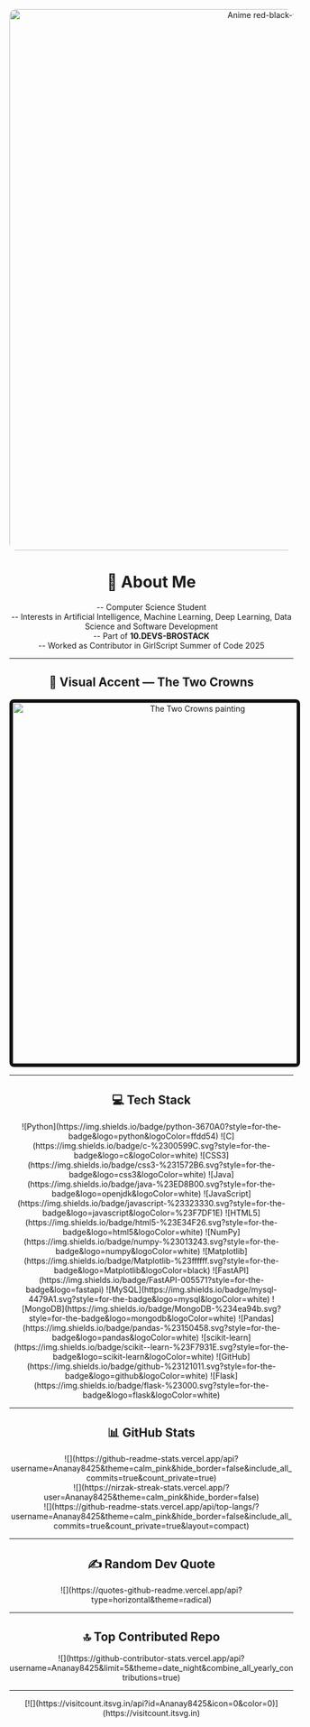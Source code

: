 <p align="center">
  <!-- Anime-style red / black / white banner (place your banner at assets/anime-banner.png) -->
  <img src="assets/anime-banner.png" alt="Anime red-black-white banner" width="960" style="max-width:100%;border-radius:12px;" />
</p>

<h1 align="center">💫 About Me</h1>

<div align="center" markdown="1">

-- Computer Science Student  
-- Interests in Artificial Intelligence, Machine Learning, Deep Learning, Data Science and Software Development  
-- Part of **10.DEVS-BROSTACK**  
-- Worked as Contributor in GirlScript Summer of Code 2025  

</div>

---

<h2 align="center">🎨 Visual Accent — The Two Crowns</h2>

<p align="center">
  <!-- Drop the painting file at assets/the-two-crowns.jpg -->
  <img src="assets/the-two-crowns.jpg" alt="The Two Crowns painting" width="640" style="max-width:100%; border: 6px solid #111; border-radius:8px;" />
</p>

---

<h2 align="center">💻 Tech Stack</h2>

<p align="center">
![Python](https://img.shields.io/badge/python-3670A0?style=for-the-badge&logo=python&logoColor=ffdd54)
![C](https://img.shields.io/badge/c-%2300599C.svg?style=for-the-badge&logo=c&logoColor=white)
![CSS3](https://img.shields.io/badge/css3-%231572B6.svg?style=for-the-badge&logo=css3&logoColor=white)
![Java](https://img.shields.io/badge/java-%23ED8B00.svg?style=for-the-badge&logo=openjdk&logoColor=white)
![JavaScript](https://img.shields.io/badge/javascript-%23323330.svg?style=for-the-badge&logo=javascript&logoColor=%23F7DF1E)
![HTML5](https://img.shields.io/badge/html5-%23E34F26.svg?style=for-the-badge&logo=html5&logoColor=white)
![NumPy](https://img.shields.io/badge/numpy-%23013243.svg?style=for-the-badge&logo=numpy&logoColor=white)
![Matplotlib](https://img.shields.io/badge/Matplotlib-%23ffffff.svg?style=for-the-badge&logo=Matplotlib&logoColor=black)
![FastAPI](https://img.shields.io/badge/FastAPI-005571?style=for-the-badge&logo=fastapi)
![MySQL](https://img.shields.io/badge/mysql-4479A1.svg?style=for-the-badge&logo=mysql&logoColor=white)
![MongoDB](https://img.shields.io/badge/MongoDB-%234ea94b.svg?style=for-the-badge&logo=mongodb&logoColor=white)
![Pandas](https://img.shields.io/badge/pandas-%23150458.svg?style=for-the-badge&logo=pandas&logoColor=white)
![scikit-learn](https://img.shields.io/badge/scikit--learn-%23F7931E.svg?style=for-the-badge&logo=scikit-learn&logoColor=white)
![GitHub](https://img.shields.io/badge/github-%23121011.svg?style=for-the-badge&logo=github&logoColor=white)
![Flask](https://img.shields.io/badge/flask-%23000.svg?style=for-the-badge&logo=flask&logoColor=white)
</p>

---

<h2 align="center">📊 GitHub Stats</h2>

<p align="center">
![](https://github-readme-stats.vercel.app/api?username=Ananay8425&theme=calm_pink&hide_border=false&include_all_commits=true&count_private=true)<br/>
![](https://nirzak-streak-stats.vercel.app/?user=Ananay8425&theme=calm_pink&hide_border=false)<br/>
![](https://github-readme-stats.vercel.app/api/top-langs/?username=Ananay8425&theme=calm_pink&hide_border=false&include_all_commits=true&count_private=true&layout=compact)
</p>

---

<h2 align="center">✍️ Random Dev Quote</h2>

<p align="center">
![](https://quotes-github-readme.vercel.app/api?type=horizontal&theme=radical)
</p>

---

<h2 align="center">🔝 Top Contributed Repo</h2>

<p align="center">
![](https://github-contributor-stats.vercel.app/api?username=Ananay8425&limit=5&theme=date_night&combine_all_yearly_contributions=true)
</p>

---

<p align="center">
[![](https://visitcount.itsvg.in/api?id=Ananay8425&icon=0&color=0)](https://visitcount.itsvg.in)
</p>

<!-- Proudly created with GPRM ( https://gprm.itsvg.in ) -->
